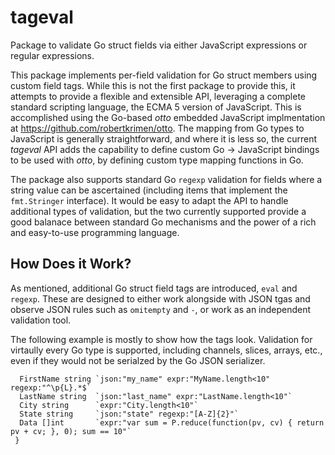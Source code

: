 # tageval
Package to validate Go struct fields via either JavaScript expressions or regular expressions.

This package implements per-field validation for Go struct members using custom field tags.  While this is not the first package to provide this, it attempts to provide a flexible and extensible API, leveraging a complete standard scripting language, the ECMA 5 version of JavaScript.  This is accomplished using the Go-based _otto_ embedded JavaScript implmentation at <https://github.com/robertkrimen/otto>.  The mapping from Go types to JavaScript is generally straightforward, and where it is less so, the current _tageval_ API adds the capability to define custom Go -> JavaScript bindings to be used with _otto_, by defining custom type mapping functions in Go.

The package also supports standard Go `regexp` validation for fields where a string value can be ascertained (including items that implement the `fmt.Stringer` interface).  It would be easy to adapt the API to handle additional types of validation, but the two currently supported provide a good balanace between standard Go mechanisms and the power of a rich and easy-to-use programming language.

## How Does it Work?
As mentioned, additional Go struct field tags are introduced, `eval` and `regexp`.  These are designed to either work alongside with JSON tgas and observe JSON rules such as `omitempty` and `-`, or work as an independent validation tool.

The following example is mostly to show how the tags look.  Validation for virtaully every Go type is supported, including channels, slices, arrays, etc., even if they would not be serialzed by the Go JSON serializer.
```type MyStruct struct {
  FirstName string `json:"my_name" expr:"MyName.length<10" regexp:"^\p{L}.*$`
  LastName string  `json:"last_name" expr:"LastName.length<10"`
  City string      `expr:"City.length<10"`
  State string     `json:"state" regexp:"[A-Z]{2}"`
  Data []int       `expr:"var sum = P.reduce(function(pv, cv) { return pv + cv; }, 0); sum == 10"`
 }
 ```
